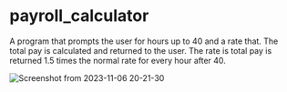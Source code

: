 # payroll_calculator
A program that prompts the user for hours up to 40 and a rate that. The total pay is calculated and returned to the user. The rate is total pay is returned 1.5 times the normal rate for every hour after 40.

![Screenshot from 2023-11-06 20-21-30](https://github.com/webdevkeenan/payroll_calculator/assets/42125735/1ba38c33-b467-4f49-b396-8a08ec8a2459)

